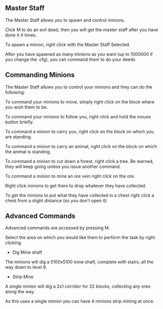 ## Master Staff

The Master Staff allows you to spawn and control minions.

Click M to do an evil deed, then you will get the master staff after you
have done it 4 times.

To spawn a minion, right click with the Master Staff Selected.

After you have spawned as many minions as you want (up to 1000000 if you
change the .cfg), you can command them to do your deeds

## Commanding Minions

The Master Staff allows you to control your minions and they can do the
following:

To command your minions to move, simply right click on the block where
you wish them to be.

To command your minions to follow you, right click and hold the mouse
button briefly.

To command a minion to carry you, right click on the block on which you
are standing.

To command a minion to carry an animal, right click on the block on
which the animal is standing.

To command a minion to cut down a forest, right click a tree. Be warned,
they will keep going unless you issue another command.

To command a minion to mine an ore vein right click on the ore.

Right click minions to get them to drop whatever they have collected.

To get the minions to put what they have collected in a chest right
click a chest from a slight distance (so you don't open it)

## Advanced Commands

Advanced commands are accessed by pressing M.

Select the area on which you would like them to perform the task by
right clicking.

  - Dig Mine shaft

The minions will dig a 5100x5100 mine shaft, complete with stairs, all
the way down to level 8.

  - Strip Mine

A single minion will dig a 2x1 corridor for 32 blocks, collecting any
ores along the way.

As this uses a single minion you can have 4 minions strip mining at
once.